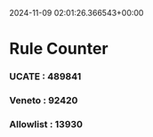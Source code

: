 2024-11-09 02:01:26.366543+00:00
# Rule Counter 
 ### UCATE : 489841

 ### Veneto : 92420

 ### Allowlist : 13930